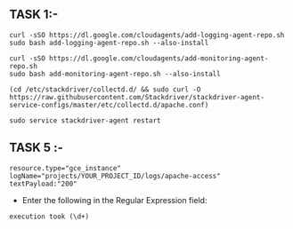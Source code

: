 
## TASK 1:- 

```
curl -sSO https://dl.google.com/cloudagents/add-logging-agent-repo.sh
sudo bash add-logging-agent-repo.sh --also-install

curl -sSO https://dl.google.com/cloudagents/add-monitoring-agent-repo.sh
sudo bash add-monitoring-agent-repo.sh --also-install

(cd /etc/stackdriver/collectd.d/ && sudo curl -O https://raw.githubusercontent.com/Stackdriver/stackdriver-agent-service-configs/master/etc/collectd.d/apache.conf)

sudo service stackdriver-agent restart
```

## TASK 5 :-  

```
resource.type="gce_instance"
logName="projects/YOUR_PROJECT_ID/logs/apache-access"
textPayload:"200"
```

- Enter the following in the Regular Expression field:

```
execution took (\d+)
```



